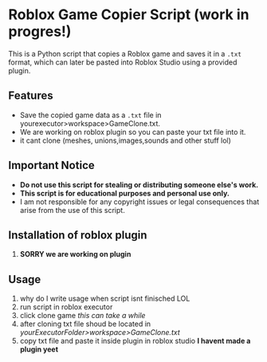 # Roblox Game Copier Script (work in progres!)

This is a Python script that copies a Roblox game and saves it in a `.txt` format, which can later be pasted into Roblox Studio using a provided plugin.

## Features
- Save the copied game data as a `.txt` file in yourexecutor>workspace>GameClone.txt.
- We are working on roblox plugin so you can paste your txt file into it.
- it cant clone (meshes, unions,images,sounds and other stuff lol)

## Important Notice
- **Do not use this script for stealing or distributing someone else's work.**
- **This script is for educational purposes and personal use only.**
- I am not responsible for any copyright issues or legal consequences that arise from the use of this script.


## Installation of roblox plugin

1. **SORRY we are working on plugin**
    
## Usage

1. why do I write usage when script isnt finisched LOL
2. run script in roblox executor
3. click clone game *this can take a while*
4. after cloning txt file shoud be located in *yourExecutorFolder>workspace>GameClone.txt*
5. copy txt file and paste it inside plugin in roblox studio **I havent made a plugin yeet**
